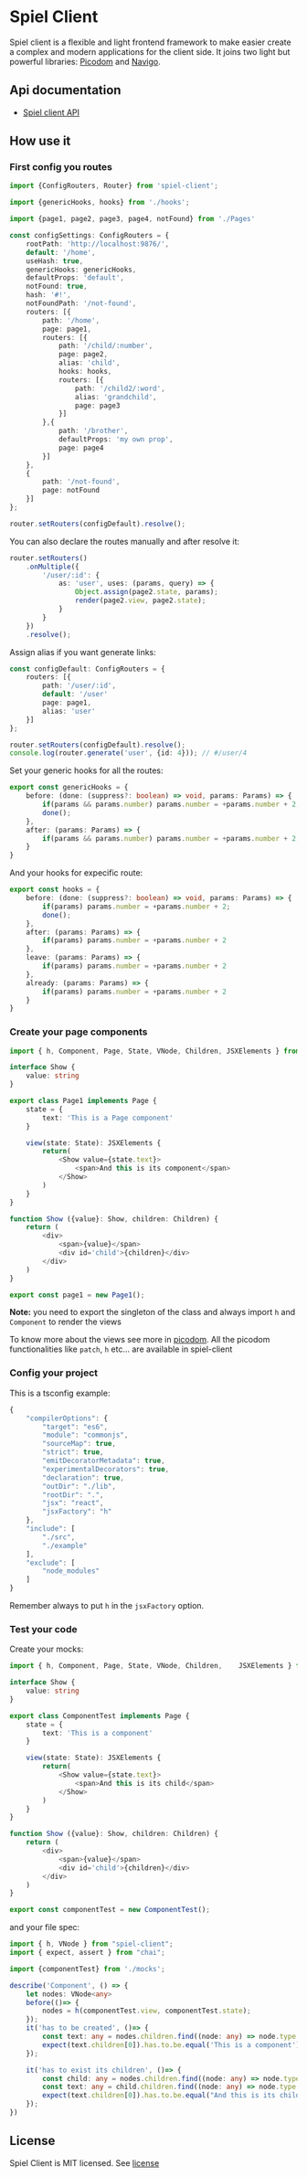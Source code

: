 # Spiel Client

Spiel client is a flexible and light frontend framework to make easier create a complex and modern applications for the client side. It joins two light but powerful libraries: [Picodom](https://github.com/picodom/picodom) and [Navigo](https://github.com/krasimir/navigo).

## Api documentation
* [Spiel client API](https://spiel-framework.github.io/spiel-client/)

## How use it

### First config you routes

```typescript
import {ConfigRouters, Router} from 'spiel-client';

import {genericHooks, hooks} from './hooks';

import {page1, page2, page3, page4, notFound} from './Pages'

const configSettings: ConfigRouters = {
    rootPath: 'http://localhost:9876/',
    default: '/home',
    useHash: true,
    genericHooks: genericHooks,
    defaultProps: 'default',
    notFound: true,
    hash: '#!',
    notFoundPath: '/not-found',
    routers: [{
        path: '/home',
        page: page1,
        routers: [{
            path: '/child/:number',
            page: page2,
            alias: 'child',
            hooks: hooks,
            routers: [{
                path: '/child2/:word',
                alias: 'grandchild',
                page: page3
            }]
        },{
            path: '/brother',
            defaultProps: 'my own prop',
            page: page4
        }]
    },
    {
        path: '/not-found',
        page: notFound
    }]
};

router.setRouters(configDefault).resolve();
```

You can also declare the routes manually and after resolve it:

```typescript
router.setRouters()
    .onMultiple({
        '/user/:id': { 
            as: 'user', uses: (params, query) => {
                Object.assign(page2.state, params);
                render(page2.view, page2.state);
            } 
        }
    })
    .resolve();
```

Assign alias if you want generate links:

```typescript
const configDefault: ConfigRouters = {
    routers: [{
        path: '/user/:id',
        default: '/user'
        page: page1,
        alias: 'user'
    }]
};

router.setRouters(configDefault).resolve();
console.log(router.generate('user', {id: 4})); // #/user/4
```

Set your generic hooks for all the routes:

```typescript
export const genericHooks = {
    before: (done: (suppress?: boolean) => void, params: Params) => {
        if(params && params.number) params.number = +params.number + 2;
        done();
    },
    after: (params: Params) => {
        if(params && params.number) params.number = +params.number + 2;
    }
}
```

And your hooks for expecific route:

```typescript
export const hooks = {
    before: (done: (suppress?: boolean) => void, params: Params) => {
        if(params) params.number = +params.number + 2;
        done();
    },
    after: (params: Params) => {
        if(params) params.number = +params.number + 2
    },
    leave: (params: Params) => {
        if(params) params.number = +params.number + 2
    },
    already: (params: Params) => {
        if(params) params.number = +params.number + 2
    }
}    
```
### Create your page components

```typescript
import { h, Component, Page, State, VNode, Children, JSXElements } from 'spiel-client';

interface Show {
    value: string
}

export class Page1 implements Page {
    state = {
        text: 'This is a Page component'
    }

    view(state: State): JSXElements {
        return(
            <Show value={state.text}>
                <span>And this is its component</span>
            </Show>
        )
    }
}

function Show ({value}: Show, children: Children) {
    return (
        <div>
            <span>{value}</span>
            <div id='child'>{children}</div>
        </div>
    )
}

export const page1 = new Page1();
```

**Note:** you need to export the singleton of the class and always import `h` and `Component` to render the views

To know more about the views see more in [picodom](https://github.com/picodom/picodom).
All the picodom functionalities like `patch`, `h` etc... are available in spiel-client

### Config your project

This is a tsconfig example:

```typescript
{
    "compilerOptions": {
        "target": "es6",
        "module": "commonjs",
        "sourceMap": true,
        "strict": true,
        "emitDecoratorMetadata": true,
        "experimentalDecorators": true,
        "declaration": true,
        "outDir": "./lib",
        "rootDir": ".",
        "jsx": "react",
        "jsxFactory": "h"
    },
    "include": [
        "./src",
        "./example"
    ],
    "exclude": [
        "node_modules"
    ]
}
```

Remember always to put `h` in the `jsxFactory` option.

### Test your code

Create your mocks:

```typescript
import { h, Component, Page, State, VNode, Children,    JSXElements } from 'spiel-client';

interface Show {
    value: string
}

export class ComponentTest implements Page {
    state = {
        text: 'This is a component'
    }

    view(state: State): JSXElements {
        return(
            <Show value={state.text}>
                <span>And this is its child</span>
            </Show>
        )
    }
}

function Show ({value}: Show, children: Children) {
    return (
        <div>
            <span>{value}</span>
            <div id='child'>{children}</div>
        </div>
    )
}

export const componentTest = new ComponentTest();
```

and your file spec:

```typescript
import { h, VNode } from "spiel-client";
import { expect, assert } from "chai";

import {componentTest} from './mocks';

describe('Component', () => {
    let nodes: VNode<any>
    before(()=> {
        nodes = h(componentTest.view, componentTest.state);
    });
    it('has to be created', ()=> {
        const text: any = nodes.children.find((node: any) => node.type === 'span');
        expect(text.children[0]).has.to.be.equal('This is a component')
    });

    it('has to exist its children', ()=> {
        const child: any = nodes.children.find((node: any) => node.type === 'div');     
        const text: any = child.children.find((node: any) => node.type === 'span');
        expect(text.children[0]).has.to.be.equal("And this is its child");
    });
})
```

## License

Spiel Client is MIT licensed. See [license](LICENSE.md)